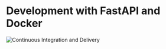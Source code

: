 # Development with FastAPI and Docker

![Continuous Integration and Delivery](https://github.com/icaporusso/fastapi-tdd-docker/workflows/Continuous%20Integration%20and%20Delivery/badge.svg?branch=master)